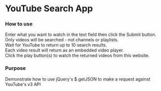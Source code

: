 # YouTube Search App

### How to use
Enter what you want to watch in the text field then click the Submit button.
<br>
Only videos will be searched - not channels or playlists.
<br>
Wait for YouTube to return up to 10 search results. 
<br>
Each video result will return as an embedded video player.
<br>
Click the play button(s) to watch the returned videos from this website.

### Purpose
Demonstrate how to use jQuery's $.getJSON to make a request against YouTube's v3 API
